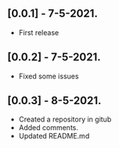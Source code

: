 ## [0.0.1] - 7-5-2021.
* First release

## [0.0.2] - 7-5-2021.
* Fixed some issues

## [0.0.3] - 8-5-2021.
* Created a repository in gitub
* Added comments.
* Updated README.md
